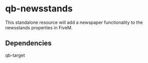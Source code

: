 # qb-newsstands

This standalone resource will add a newspaper functionality to the newsstands properties in FiveM. 

## Dependencies
qb-target
